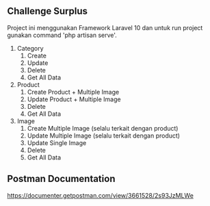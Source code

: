 
## Challenge Surplus
Project ini menggunakan Framework Laravel 10 dan untuk run project gunakan command 'php artisan serve'.

1. Category
    1. Create 
    2. Update 
    3. Delete
    4. Get All Data
2. Product
    1. Create Product + Multiple Image
    2. Update Product + Multiple Image
    3. Delete
    4. Get All Data
3. Image
    1. Create Multiple Image (selalu terkait dengan product)
    2. Update Multiple Image (selalu terkait dengan product)
    3. Update Single Image
    4. Delete
    5. Get All Data

## Postman Documentation
https://documenter.getpostman.com/view/3661528/2s93JzMLWe
